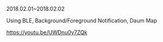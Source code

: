 2018.02.01~2018.02.02

Using BLE, Background/Foreground Notification, Daum Map

https://youtu.be/UWDnu0y7ZQk

